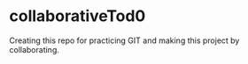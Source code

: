 # collaborativeTod0
Creating this repo for practicing GIT and making this project by collaborating.
